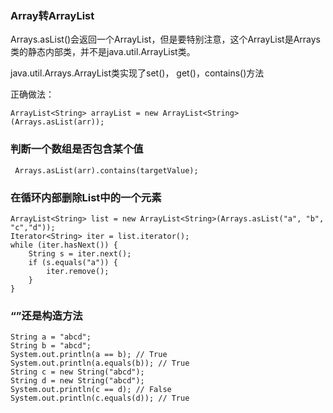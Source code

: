 ### Array转ArrayList

Arrays.asList()会返回一个ArrayList，但是要特别注意，这个ArrayList是Arrays类的静态内部类，并不是java.util.ArrayList类。

java.util.Arrays.ArrayList类实现了set()， get()，contains()方法


正确做法：

    ArrayList<String> arrayList = new ArrayList<String>(Arrays.asList(arr));

### 判断一个数组是否包含某个值

     Arrays.asList(arr).contains(targetValue);

### 在循环内部删除List中的一个元素


	ArrayList<String> list = new ArrayList<String>(Arrays.asList("a", "b", "c","d"));
	Iterator<String> iter = list.iterator();
	while (iter.hasNext()) {
	    String s = iter.next();
	    if (s.equals("a")) {
	        iter.remove();
	    }
	}

### “”还是构造方法

	
	String a = "abcd";
	String b = "abcd";
	System.out.println(a == b); // True
	System.out.println(a.equals(b)); // True
	String c = new String("abcd");
	String d = new String("abcd");
	System.out.println(c == d); // False
	System.out.println(c.equals(d)); // True